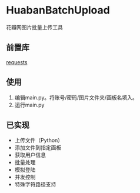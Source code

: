 # HuabanBatchUpload
花瓣网图片批量上传工具

## 前置库
[requests](https://github.com/kennethreitz/requests/)

## 使用
1. 编辑main.py。将账号/密码/图片文件夹/画板名填入。
5. 运行main.py

## 已实现
+ 上传文件（Python）
+ 添加文件到指定画板
+ 获取用户信息
+ 批量处理
+ 模拟登陆
+ 并发控制
+ 特殊字符路径支持


